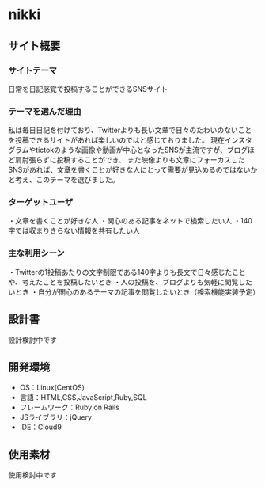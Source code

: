 # nikki

## サイト概要
### サイトテーマ
日常を日記感覚で投稿することができるSNSサイト

### テーマを選んだ理由
私は毎日日記を付けており、Twitterよりも長い文章で日々のたわいのないことを投稿できるサイトがあれば楽しいのではと感じておりました。
現在インスタグラムやtictokのような画像や動画が中心となったSNSが主流ですが、ブログほど肩肘張らずに投稿することができ、
また映像よりも文章にフォーカスしたSNSがあれば、文章を書くことが好きな人にとって需要が見込めるのではないかと考え、このテーマを選びました。

### ターゲットユーザ
・文章を書くことが好きな人
・関心のある記事をネットで検索したい人
・140字では収まりきらない情報を共有したい人

### 主な利用シーン
・Twitterの1投稿あたりの文字制限である140字よりも長文で日々感じたことや、考えたことを投稿したいとき
・人の投稿を、ブログよりも気軽に閲覧したいとき
・自分が関心のあるテーマの記事を閲覧したいとき（検索機能実装予定）

## 設計書
設計検討中です

## 開発環境
- OS：Linux(CentOS)
- 言語：HTML,CSS,JavaScript,Ruby,SQL
- フレームワーク：Ruby on Rails
- JSライブラリ：jQuery
- IDE：Cloud9

## 使用素材
使用検討中です
